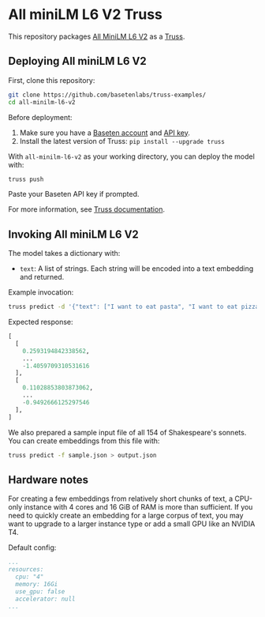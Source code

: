  # All miniLM L6 V2 Truss

This repository packages [All MiniLM L6 V2](https://huggingface.co/sentence-transformers/all-miniLM-L6-v2) as a [Truss](https://truss.baseten.co).


## Deploying All miniLM L6 V2

First, clone this repository:

```sh
git clone https://github.com/basetenlabs/truss-examples/
cd all-minilm-l6-v2
```

Before deployment:

1. Make sure you have a [Baseten account](https://app.baseten.co/signup) and [API key](https://app.baseten.co/settings/account/api_keys).
2. Install the latest version of Truss: `pip install --upgrade truss`

With `all-minilm-l6-v2` as your working directory, you can deploy the model with:

```sh
truss push
```

Paste your Baseten API key if prompted.

For more information, see [Truss documentation](https://truss.baseten.co).

## Invoking All miniLM L6 V2

The model takes a dictionary with:

* `text`: A list of strings. Each string will be encoded into a text embedding and returned.

Example invocation:

```sh
truss predict -d '{"text": ["I want to eat pasta", "I want to eat pizza"]}'
```

Expected response:

```python
[
  [
    0.2593194842338562,
    ...
    -1.4059709310531616
  ],
  [
    0.11028853803873062,
    ...
    -0.9492666125297546
  ],
]
```

We also prepared a sample input file of all 154 of Shakespeare's sonnets. You can create embeddings from this file with:

```sh
truss predict -f sample.json > output.json
```

## Hardware notes

For creating a few embeddings from relatively short chunks of text, a CPU-only instance with 4 cores and 16 GiB of RAM is more than sufficient. If you need to quickly create an embedding for a large corpus of text, you may want to upgrade to a larger instance type or add a small GPU like an NVIDIA T4.

Default config:

```yaml
...
resources:
  cpu: "4"
  memory: 16Gi
  use_gpu: false
  accelerator: null
...
```
